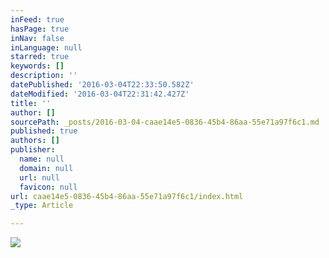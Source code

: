```yaml
---
inFeed: true
hasPage: true
inNav: false
inLanguage: null
starred: true
keywords: []
description: ''
datePublished: '2016-03-04T22:33:50.582Z'
dateModified: '2016-03-04T22:31:42.427Z'
title: ''
author: []
sourcePath: _posts/2016-03-04-caae14e5-0836-45b4-86aa-55e71a97f6c1.md
published: true
authors: []
publisher:
  name: null
  domain: null
  url: null
  favicon: null
url: caae14e5-0836-45b4-86aa-55e71a97f6c1/index.html
_type: Article

---
```

![](https://s3-us-west-2.amazonaws.com/the-grid-img/p/230bcd57fca07a57fba58710090583d1d950f2b8.jpg)